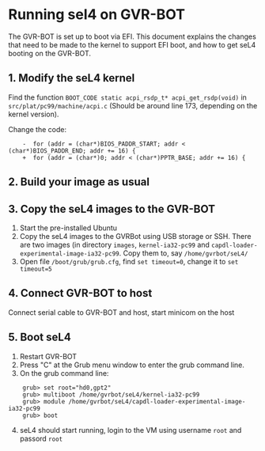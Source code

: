 # Running sel4 on GVR-BOT

The GVR-BOT is set up to boot via EFI.  This document explains the changes
that need to be made to the kernel to support EFI boot, and how to get seL4
booting on the GVR-BOT.

## 1. Modify the seL4 kernel
  
Find the function `BOOT_CODE static acpi_rsdp_t* acpi_get_rsdp(void)`
in `src/plat/pc99/machine/acpi.c` (Should be around line 173, depending on the
kernel version).

Change the code:
```
    -  for (addr = (char*)BIOS_PADDR_START; addr < (char*)BIOS_PADDR_END; addr += 16) {
    +  for (addr = (char*)0; addr < (char*)PPTR_BASE; addr += 16) {
```

## 2. Build your image as usual

## 3. Copy the seL4 images to the GVR-BOT

 1. Start the pre-installed Ubuntu
 2. Copy the seL4 images to the GVRBot using USB storage or SSH.
    There are two images (in directory `images`, `kernel-ia32-pc99` and
    `capdl-loader-experimental-image-ia32-pc99`. Copy them to, say
    `/home/gvrbot/seL4/`
 3. Open file `/boot/grub/grub.cfg`, find `set timeout=0`, change it to `set
    timeout=5`

## 4. Connect GVR-BOT to host

Connect serial cable to GVR-BOT and host, start minicom on the host

## 5. Boot seL4
 
 1. Restart GVR-BOT
 2. Press "C" at the Grub menu window to enter the grub command line.
 3. On the grub command line:
```
    grub> set root="hd0,gpt2"
    grub> multiboot /home/gvrbot/seL4/kernel-ia32-pc99
    grub> module /home/gvrbot/seL4/capdl-loader-experimental-image-ia32-pc99
    grub> boot
```
 4. seL4 should start running, login to the VM using username `root` and 
    passord `root`

